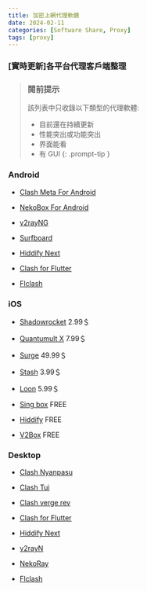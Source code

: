 ```yaml
---
title: 加密上網代理軟體
date: 2024-02-11
categories: [Software Share, Proxy]
tags: [proxy]
---
```

### [實時更新]各平台代理客戶端整理

>### 閱前提示
>該列表中只收錄以下類型的代理軟體:
>
>- 目前還在持續更新
>- 性能突出或功能突出
>- 界面能看
>- 有 GUI
{: .prompt-tip }

### Android

- [Clash Meta For Android](https://github.com/MetaCubeX/ClashMetaForAndroid/releases/latest)

- [NekoBox For Android](https://github.com/MatsuriDayo/NekoBoxForAndroid/releases/latest)

- [v2rayNG](https://play.google.com/store/apps/details?id=com.v2ray.ang&pcampaignid=web_share)

- [Surfboard](https://play.google.com/store/apps/details?id=com.getsurfboard&pcampaignid=web_share)

- [Hiddify Next](https://play.google.com/store/apps/details?id=app.hiddify.com&pcampaignid=web_share)

- [Clash for Flutter](https://github.com/mapleafgo/clash-for-flutter/releases/latest)

- [Flclash](https://github.com/chen08209/FlClash/releases/latest)

### iOS

- [Shadowrocket](https://apps.apple.com/us/app/shadowrocket/id932747118)  2.99＄

- [Quantumult X](https://apps.apple.com/us/app/quantumult-x/id1443988620)  7.99＄

- [Surge](https://apps.apple.com/us/app/surge-5/id1442620678)  49.99＄

- [Stash](https://apps.apple.com/us/app/stash-rule-based-proxy/id1596063349) 3.99＄

- [Loon](https://apps.apple.com/hk/app/loon/id1373567447)  5.99＄

- [Sing box](https://apps.apple.com/us/app/sing-box/id6673731168)  FREE

- [Hiddify](https://apps.apple.com/us/app/id6596777532)  FREE

- [V2Box](https://apps.apple.com/us/app/v2box-v2ray-client/id6446814690)  FREE

### Desktop

- [Clash Nyanpasu](https://github.com/keiko233/clash-nyanpasu/releases/latest)

- [Clash Tui](https://github.com/JohanChane/clashtui/releases/latest)

- [Clash verge rev](https://github.com/clash-verge-rev/clash-verge-rev/releases/latest)

- [Clash for Flutter](https://github.com/mapleafgo/clash-for-flutter/releases/latest)

- [Hiddify Next](https://github.com/hiddify/hiddify-next/releases/latest)

- [v2rayN](https://github.com/2dust/v2rayN/releases/latest)

- [NekoRay](https://github.com/MatsuriDayo/nekoray/releases/latest)

- [Flclash](https://github.com/chen08209/FlClash/releases/latest)
